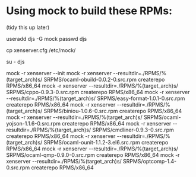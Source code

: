 Using mock to build these RPMs:
==============================

(tidy this up later)

useradd djs -G mock
passwd djs
 
cp xenserver.cfg /etc/mock/

su - djs

mock -r xenserver --init
mock -r xenserver --resultdir=./RPMS/%(target_arch)s/ SRPMS/ocaml-obuild-0.0.2-0.src.rpm
createrepo RPMS/x86_64
mock -r xenserver --resultdir=./RPMS/%(target_arch)s/ SRPMS/cppo-0.9.3-0.src.rpm
createrepo RPMS/x86_64
mock -r xenserver --resultdir=./RPMS/%(target_arch)s/ SRPMS/easy-format-1.0.1-0.src.rpm
createrepo RPMS/x86_64
mock -r xenserver --resultdir=./RPMS/%(target_arch)s/ SRPMS/biniou-1.0.6-0.src.rpm
createrepo RPMS/x86_64
mock -r xenserver --resultdir=./RPMS/%(target_arch)s/ SRPMS/ocaml-yojson-1.1.6-0.src.rpm
createrepo RPMS/x86_64
mock -r xenserver --resultdir=./RPMS/%(target_arch)s/ SRPMS/cmdliner-0.9.3-0.src.rpm
createrepo RPMS/x86_64
mock -r xenserver --resultdir=./RPMS/%(target_arch)s/ SRPMS/ocaml-ounit-1.1.2-3.el6.src.rpm
createrepo RPMS/x86_64
mock -r xenserver --resultdir=./RPMS/%(target_arch)s/ SRPMS/ocaml-qmp-0.9.0-0.src.rpm
createrepo RPMS/x86_64
mock -r xenserver --resultdir=./RPMS/%(target_arch)s/ SRPMS/optcomp-1.4-0.src.rpm
createrepo RPMS/x86_64

